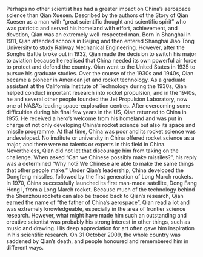 
Perhaps no other scientist has had a greater impact on China’s aerospace science than Qian Xuesen. Described by the authors of the Story of Qian Xuesen as a man with “great scientific thought and scientific spirit” who was patriotic and served his homeland with effort, achievement, and devotion, Qian was an extremely well-respected man.
Born in Shanghai in 1911, Qian attended schools in Beijing and then entered Shanghai Jiao Tong University to study Railway Mechanical Engineering. However, after the Songhu Battle broke out in 1932, Qian made the decision to switch his major to aviation because he realised that China needed its own powerful air force to protect and defend the country.
Qian went to the United States in 1935 to pursue his graduate studies. Over the course of the 1930s and 1940s, Qian became a pioneer in American jet and rocket technology. As a graduate assistant at the California Institute of Technology during the 1930s, Qian helped conduct important research into rocket propulsion,
and in the 1940s, he and several other people founded the Jet Propulsion Laboratory, now one of NASA’s leading space-exploration centres.
After overcoming some difficulties during his final few years in the US, Qian returned to China in 1955. He received a hero’s welcome from his homeland and was put in charge of not only developing China’s rocket science but also its space and missile programme. At that time, China was poor and its rocket science was undeveloped. No institute or university in China offered rocket science as a major, and there were no talents or experts in this field in China. Nevertheless, Qian did not let that discourage him from taking on the challenge. When asked “Can we Chinese possibly make missiles?”, his reply was a determined “Why not? We Chinese are able to make the same things that other people make.”
Under Qian’s leadership, China developed the Dongfeng missiles, followed by the first generation of Long March rockets. In 1970, China successfully launched its first man-made satellite, Dong Fang Hong I, from a Long March rocket. Because much of the technology behind the Shenzhou rockets can also be traced back to Qian’s research, Qian earned the name of “the father of China’s aerospace”.
Qian read a lot and was extremely knowledgeable, especially in the area of frontier science research. However, what might have made him such an outstanding and creative scientist was probably his strong interest in other things, such as music and drawing. His deep appreciation for art often gave him inspiration in his scientific research.
On 31 October 2009, the whole country was saddened by Qian’s death, and people honoured and remembered him in different ways.